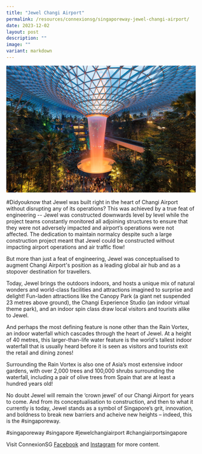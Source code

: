 ```yaml
---
title: "Jewel Changi Airport"
permalink: /resources/connexionsg/singaporeway-jewel-changi-airport/
date: 2023-12-02
layout: post
description: ""
image: ""
variant: markdown
---
```

![](/images/connexionsg/2023/Jewel.jpg)

#Didyouknow that Jewel was built right in the heart of Changi Airport without disrupting any of its operations?
This was achieved by a true feat of engineering -- Jewel was constructed downwards level by level while the project teams constantly monitored all adjoining structures to ensure that they were not adversely impacted and airport’s operations were not affected. The dedication to maintain normalcy despite such a large construction project meant that Jewel could be constructed without impacting airport operations and air traffic flow!

But more than just a feat of engineering, Jewel was conceptualised to augment Changi Airport's position as a leading global air hub and as a stopover destination for travellers.

Today, Jewel brings the outdoors indoors, and hosts a unique mix of natural wonders and world-class facilities and attractions imagined to surprise and delight! Fun-laden attractions like the Canopy Park (a giant net suspended 23 metres above ground), the Changi Experience Studio (an indoor virtual theme park), and an indoor spin class draw local visitors and tourists alike to Jewel.

And perhaps the most defining feature is none other than the Rain Vortex, an indoor waterfall which cascades through the heart of Jewel. At a height of 40 metres, this larger-than-life water feature is the world's tallest indoor waterfall that is usually heard before it is seen as visitors and tourists exit the retail and dining zones!

Surrounding the Rain Vortex is also one of Asia’s most extensive indoor gardens, with over 2,000 trees and 100,000 shrubs surrounding the waterfall, including a pair of olive trees from Spain that are at least a hundred years old!

No doubt Jewel will remain the ‘crown jewel’ of our Changi Airport for years to come. And from its conceptualisation to construction, and then to what it currently is today, Jewel stands as a symbol of Singapore’s grit, innovation, and boldness to break new barriers and acheive new heights – indeed, this is the #singaporeway.

#singaporeway #singapore #jewelchangiairport  #changiairportsingapore


Visit ConnexionSG [Facebook](https://www.facebook.com/ConnexionSG) and [Instagram](https://www.instagram.com/connexionsg/) for more content.